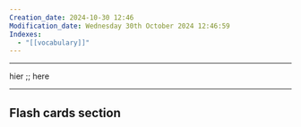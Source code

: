 ```yaml
---
Creation_date: 2024-10-30 12:46
Modification_date: Wednesday 30th October 2024 12:46:59
Indexes:
  - "[[vocabulary]]"
---
```


----

hier ;; here



















---
## Flash cards section
